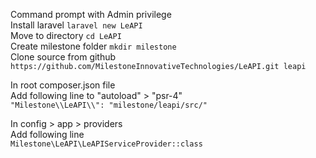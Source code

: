 Command prompt with Admin privilege<br>
Install laravel `laravel new LeAPI`<br>
Move to directory `cd LeAPI`<br>
Create milestone folder `mkdir milestone`<br>
Clone source from github `https://github.com/MilestoneInnovativeTechnologies/LeAPI.git leapi`<br>

In root composer.json file<br>Add following line to "autoload" > "psr-4"<br>
`"Milestone\\LeAPI\\": "milestone/leapi/src/"`<br>

In config > app > providers<br>Add following line<br>
`Milestone\LeAPI\LeAPIServiceProvider::class`<br>





